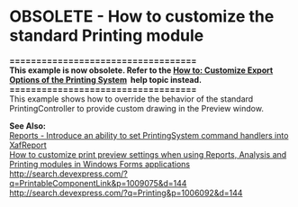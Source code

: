 # OBSOLETE - How to customize the standard Printing module


<p><strong>===================================</strong><br /><strong>This example is now obsolete. Refer to the <a href="https://documentation.devexpress.com/#Xaf/CustomDocument3283">How to: Customize Export Options of the Printing System</a>  help topic instead.</strong><br /><strong>===================================</strong><br />This example shows how to override the behavior of the standard PrintingController to provide custom drawing in the Preview window.</p>
<p><strong>See Also:</strong><br /> <a href="https://www.devexpress.com/Support/Center/p/S33030">Reports - Introduce an ability to set PrintingSystem command handlers into XafReport</a><br /> <a href="https://www.devexpress.com/Support/Center/p/E2108">How to customize print preview settings when using Reports, Analysis and Printing modules in Windows Forms applications</a><br /> <a href="http://search.devexpress.com/?q=PrintableComponentLink&p=1009075&d=144">http://search.devexpress.com/?q=PrintableComponentLink&p=1009075&d=144</a><br /> <a href="http://search.devexpress.com/?q=Printing&p=1006092&d=144">http://search.devexpress.com/?q=Printing&p=1006092&d=144</a></p>

<br/>


